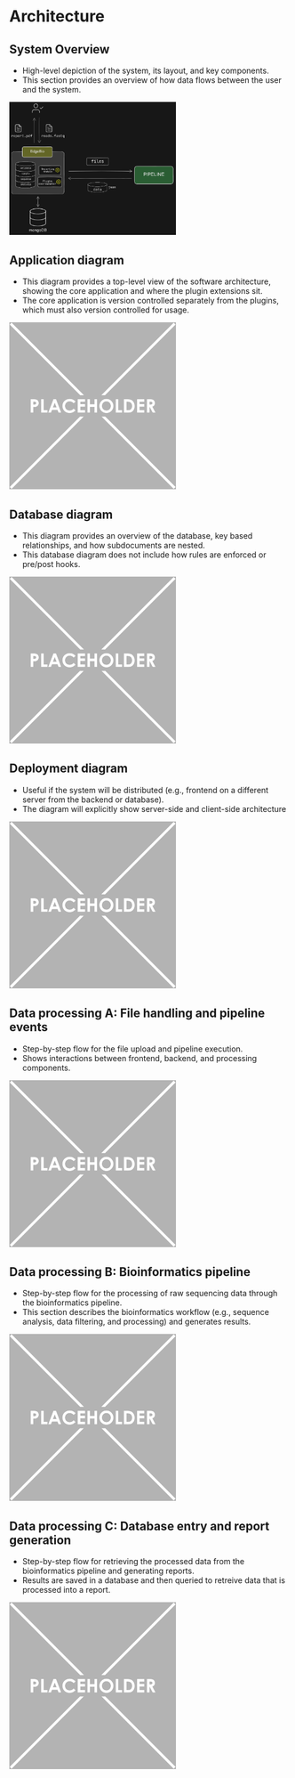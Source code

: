 # Architecture

## System Overview
* High-level depiction of the system, its layout, and key components. 
* This section provides an overview of how data flows between the user and the system.

<img src="img/system_architecture.png" width="300" />

## Application diagram
* This diagram provides a top-level view of the software architecture, showing the core application and where the plugin extensions sit.
* The core application is version controlled separately from the plugins, which must also version controlled for usage.

<img src="img/image_placeholder.png" width="300" />

## Database diagram
* This diagram provides an overview of the database, key based relationships, and how subdocuments are nested.
* This database diagram does not include how rules are enforced or pre/post hooks.

<img src="img/image_placeholder.png" width="300" />

## Deployment diagram
* Useful if the system will be distributed (e.g., frontend on a different server from the backend or database).
* The diagram will explicitly show server-side and client-side architecture

<img src="img/image_placeholder.png" width="300" />

## Data processing A: File handling and pipeline events 
- Step-by-step flow for the file upload and pipeline execution.
- Shows interactions between frontend, backend, and processing components.

<img src="img/image_placeholder.png" width="300" />

## Data processing B: Bioinformatics pipeline
- Step-by-step flow for the processing of raw sequencing data through the bioinformatics pipeline.
- This section describes the bioinformatics workflow (e.g., sequence analysis, data filtering, and processing) and generates results.

<img src="img/image_placeholder.png" width="300" />

## Data processing C: Database entry and report generation
- Step-by-step flow for retrieving the processed data from the bioinformatics pipeline and generating reports.
- Results are saved in a database and then queried to retreive data that is processed into a report.

<img src="img/image_placeholder.png" width="300" />
